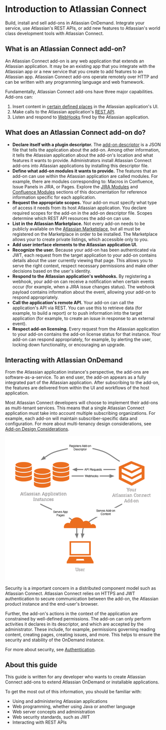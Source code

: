 # Introduction to Atlassian Connect
Build, install and sell add-ons in Atlassian OnDemand. Integrate your service, use Atlassian's REST APIs, or add new
features to Atlassian's world class development tools with Atlassian Connect.

## What is an Atlassian Connect add-on?
An Atlassian Connect add-on is any web application that extends an Atlassian application. It may be an existing
app that you integrate with the Atlassian app or a new service that you create to add features
to an Atlassian app. Atlassian Connect add-ons operate remotely over HTTP and can be written with any programming
language and web framework.

Fundamentally, Atlassian Connect add-ons have three major capabilities. Add-ons can:

1. Insert content in [certain defined places](../modules) in the Atlassian application's UI.
2. Make calls to the Atlassian application's [REST API](../rest-apis/product-api-browser.html).
3. Listen and respond to [WebHooks](../modules/jira/webhooks.html) fired by the Atlassian application.


## What does an Atlassian Connect add-on do?
- **Declare itself with a plugin descriptor.** The [add-on descriptor](../modules) is a JSON file that tells the application about the
add-on. Among other information, it tells the Atlassian application about the add-on's location and what features it
wants to provide. Administrators install Atlassian Connect add-ons into Atlassian applications by installing this descriptor file.
- **Define what add-on modules it wants to provide.** The features that an add-on can use within the Atlassian application are
called modules. For example, there are modules corresponding to: Macros in Confluence, Issue Panels in JIRA, or Pages.
Explore the [JIRA Modules](../modules/jira) and [Confluence Modules](../modules/confluence) sections of this documentation for reference information
specific for each application.
- **Request the appropriate scopes.** Your add-on must specify what type of access it needs from its host Atlassian
application. You declare required scopes for the add-on in the add-on descriptor file. Scopes determine which REST API
resources the add-on can use.
- **List in the Atlassian Marketplace.** Not every add-on needs to be publicly available on the [Atlassian
Marketplace](https://marketplace.atlassian.com), but all must be registered on the Marketplace in order to be installed. The Marketplace allows your to create
private listings, which accessible only to you.
- **Add user interface elements to the Atlassian application UI.**
- **Recognize the user.** Because your add-on has been authenticated via JWT, each request from the target application
to your add-on contains details about the user currently viewing that page. This allows you to serve the right context,
respect necessary permissions and make other decisions based on the user's identity.
- **Respond to the Atlassian application's webhooks.** By registering a webhook, your add-on can receive a notification when
certain events occur (for example, when a JIRA issue changes status). The webhook payload contains information about the
event, allowing your add-on to respond appropriately.
- **Call the application's remote API.** Your add-on can call the application's API via REST. You can use this to retrieve
data (for example, to build a report) or to push information into the target application (for example, to create an issue
in response to an external event).
- **Respect add-on licensing.** Every request from the Atlassian application to your add-on contains the add-on license
status for that instance. Your add-on can respond appropriately, for example, by alerting the user, locking down
functionality, or encouraging an upgrade.


## Interacting with Atlassian OnDemand
From the Atlassian application instance's perspective, the add-ons are software-as-a-service. To an
end user, the add-on appears as a fully integrated part of the Atlassian application. After subscribing to the add-on,
the features are delivered from within the UI and workflows of the host application.

Most Atlassian Connect developers will choose to implement their add-ons as multi-tenant services. This means that a
single Atlassian Connect application must take into account multiple subscribing organizations. For example, each add-on
will maintain subscriber-specific data and configuration. For more about multi-tenancy design considerations, see
[Add-on Design Considerations](https://developer.atlassian.com/display/AC/Add-on+Design+Considerations).

<img src="../assets/images/DocDiagram.png" alt="Deployment architecture" />

Security is a important concern in a distributed component model such as Atlassian Connect. Atlassian Connect relies on
HTTPS and JWT authentication to secure communication between the add-on, the Atlassian product instance and the
end-user's browser.

Further, the add-on's actions in the context of the application are constrained by well-defined permissions. The add-on
can only perform activities it declares in its descriptor, and which are accepted by the administrator. These include,
for example, permissions governing reading content, creating pages, creating issues, and more. This helps to ensure the
security and stability of the OnDemand instance.

For more about security, see [Authentication](authentication.html).

## About this guide
This guide is written for any developer who wants to create Atlassian Connect add-ons to extend Atlassian OnDemand or
installable applications.

To get the most out of this information, you should be familiar with:

- Using and administering Atlassian applications
- Web programming, whether using Java or another language
- Web server concepts and administration
- Web security standards, such as JWT
- Interacting with REST APIs




